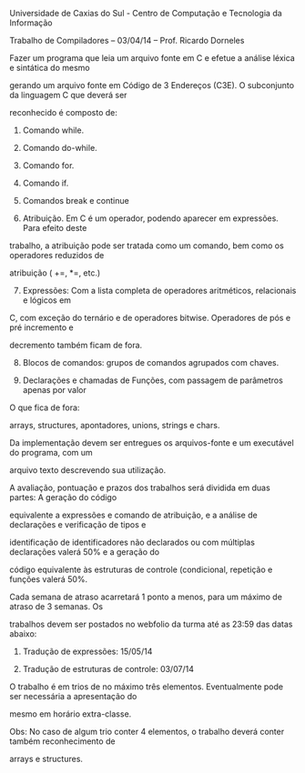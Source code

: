 Universidade de Caxias do Sul - Centro de Computação e Tecnologia da Informação

Trabalho de Compiladores – 03/04/14 – Prof. Ricardo Dorneles

Fazer um programa que leia um arquivo fonte em C e efetue a análise léxica e sintática do mesmo 

gerando um arquivo fonte em Código de 3 Endereços (C3E). O subconjunto da linguagem C que deverá ser 

reconhecido é composto de:

1. Comando while.

2. Comando do-while. 

3. Comando for.

4. Comando if.

5. Comandos break e continue

6. Atribuição. Em C é um operador, podendo aparecer em expressões. Para efeito deste 

trabalho, a atribuição pode ser tratada como um comando, bem como os operadores reduzidos de 

atribuição ( +=, *=, etc.)

7. Expressões: Com a lista completa de operadores aritméticos, relacionais e lógicos em 

C, com exceção do ternário e de operadores bitwise. Operadores de pós e pré incremento e 

decremento também ficam de fora.

8. Blocos de comandos: grupos de comandos agrupados com chaves.

9. Declarações e chamadas de Funções, com passagem de parâmetros apenas por valor

O que fica de fora:

arrays, structures, apontadores, unions, strings e chars. 

Da implementação devem ser entregues os arquivos-fonte e um executável do programa, com um 

arquivo texto descrevendo sua utilização.

A avaliação, pontuação e prazos dos trabalhos será dividida em duas partes: A geração do código 

equivalente a expressões e comando de atribuição, e a análise de declarações e verificação de tipos e 

identificação de identificadores não declarados ou com múltiplas declarações valerá 50% e a geração do 

código equivalente às estruturas de controle (condicional, repetição e funções valerá 50%.

Cada semana de atraso acarretará 1 ponto a menos, para um máximo de atraso de 3 semanas. Os 

trabalhos devem ser postados no webfolio da turma até as 23:59 das datas abaixo:

1. Tradução de expressões: 15/05/14

2. Tradução de estruturas de controle: 03/07/14

O trabalho é em trios de no máximo três elementos. Eventualmente pode ser necessária a apresentação do 

mesmo em horário extra-classe. 

Obs: No caso de algum trio conter 4 elementos, o trabalho deverá conter também reconhecimento de 

arrays e structures.
